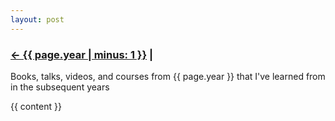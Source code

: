 ```yaml
---
layout: post
---
```


### <a href="/{{ page.year | minus: 1 }}/12/31/learn-{{ page.year | minus: 1 }}">← {{ page.year | minus: 1 }}</a> |

Books, talks, videos, and courses from {{ page.year }} that I've learned from in the subsequent years

{{ content }}
